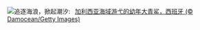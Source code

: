 ![](https://www.bing.com/th?id=OHR.YoungShark_ZH-CN0887374663_UHD.jpg&w=1000)追逐海浪，掀起潮汐:&nbsp;&ensp;[加利西亚海域游弋的幼年大青鲨，西班牙 (© Damocean/Getty Images)](https://www.bing.com/th?id=OHR.YoungShark_ZH-CN0887374663_UHD.jpg)
<br><br/>
